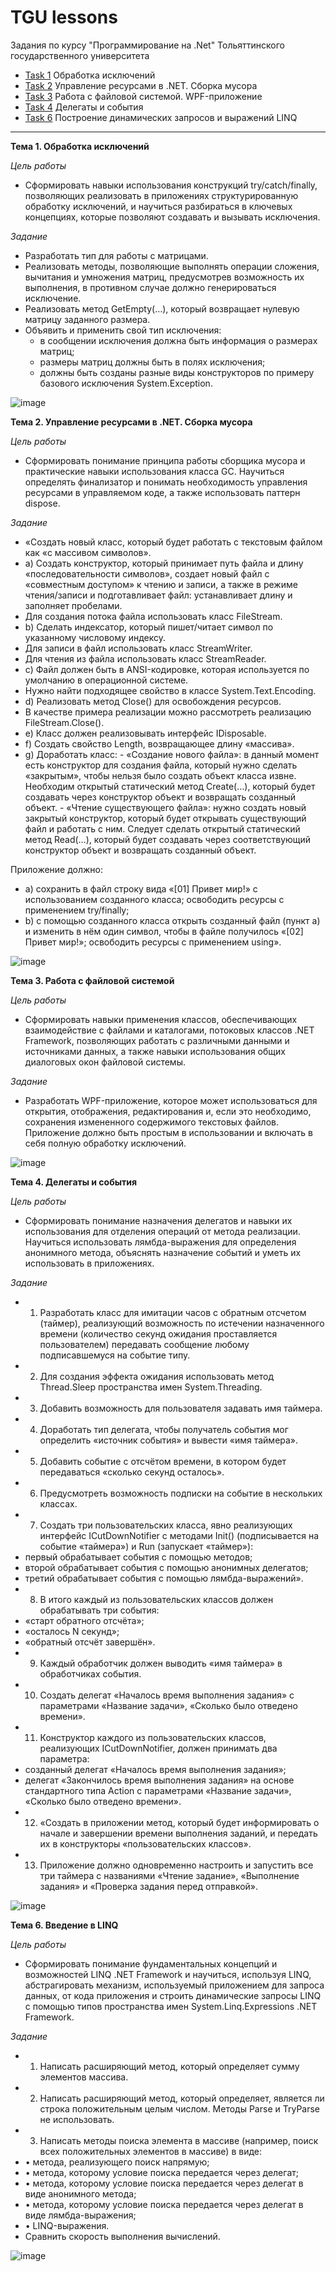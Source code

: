 # TGU lessons
Задания по курсу "Программирование на .Net" Тольяттинского государственного университета

- [Task 1](https://github.com/KirillFisenko/TGU/tree/master/Task1/try_catch_finally) Обработка исключений
- [Task 2](https://github.com/KirillFisenko/TGU/tree/master/Task2/resource_management) Управление ресурсами в .NET. Сборка мусора
- [Task 3](https://github.com/KirillFisenko/TGU/tree/master/Task3/Task3) Работа с файловой системой. WPF-приложение
- [Task 4](https://github.com/KirillFisenko/TGU/tree/master/Task4/Task4/Delegate%26Events) Делегаты и события
- [Task 6](https://github.com/KirillFisenko/TGU/tree/master/Task6/Task6/LINQ) Построение динамических запросов и выражений LINQ

---

**Тема 1. Обработка исключений**

*Цель работы*
- Сформировать навыки использования конструкций try/catch/finally, позволяющих реализовать в приложениях структурированную обработку исключений, и научиться разбираться в ключевых концепциях, которые позволяют создавать и вызывать исключения.

*Задание*
-	Разработать тип для работы с матрицами.
-	Реализовать методы, позволяющие выполнять операции сложения, вычитания и умножения матриц, предусмотрев возможность их выполнения, в противном случае должно генерироваться исключение.
-	Реализовать метод GetEmpty(…), который возвращает нулевую матрицу заданного размера.
-	Объявить и применить свой тип исключения:
 	  - в сообщении исключения должна быть информация о размерах матриц;
    - размеры матриц должны быть в полях исключения;
    - должны быть созданы разные виды конструкторов по примеру базового исключения System.Exception.

![image](https://github.com/KirillFisenko/TGU/assets/120630673/46a41ca6-f70a-4b69-af95-6da6e0f8cca1)


**Тема 2. Управление ресурсами в .NET. Сборка мусора**

*Цель работы*
- Сформировать понимание принципа работы сборщика мусора и практические навыки использования класса GC. Научиться определять финализатор и понимать необходимость управления ресурсами в управляемом коде, а также использовать паттерн dispose.

*Задание*
-	«Создать новый класс, который будет работать с текстовым файлом как «с массивом символов».
-	a) Создать конструктор, который принимает путь файла и длину «последовательности символов», создает новый файл с «совместным доступом» к чтению и записи, а также в режиме чтения/записи и подготавливает файл: устанавливает длину и заполняет пробелами.
-	Для создания потока файла использовать класс FileStream.
-	b) Сделать индексатор, который пишет/читает символ по указанному числовому индексу.
 -	Для записи в файл использовать класс StreamWriter.
 -	Для чтения из файла использовать класс StreamReader.
-	c) Файл должен быть в ANSI-кодировке, которая используется по умолчанию в операционной системе.
 -	Нужно найти подходящее свойство в классе System.Text.Encoding.
- d) Реализовать метод Close() для освобождения ресурсов.
 -	В качестве примера реализации можно рассмотреть реализацию FileStream.Close().
- e) Класс должен реализовывать интерфейс IDisposable.
- f) Создать свойство Length, возвращающее длину «массива».
- g) Доработать класс:
	   - «Создание нового файла»: в данный момент есть конструктор для создания файла, который нужно сделать «закрытым», чтобы нельзя было создать объект класса извне. Необходим открытый статический метод Create(…), который будет создавать через конструктор объект и возвращать созданный объект.
	   - «Чтение существующего файла»: нужно создать новый закрытый конструктор, который будет открывать существующий файл и работать с ним. Следует сделать открытый статический метод Read(…), который будет создавать через соответствующий конструктор объект и возвращать созданный объект.

Приложение должно: 
-	a)  сохранить в файл строку вида «[01] Привет мир!» с использованием созданного класса; освободить ресурсы с применением try/finally;
-	b) с помощью созданного класса открыть созданный файл (пункт а) и изменить в нём один символ, чтобы в файле получилось «[02] Привет мир!»; освободить ресурсы с применением using».

![image](https://github.com/KirillFisenko/TGU/assets/120630673/dbf60abf-4a41-4450-982b-7c0a1973a582)


**Тема 3. Работа с файловой системой**

*Цель работы*
- Сформировать навыки применения классов, обеспечивающих взаимодействие с файлами и каталогами, потоковых классов .NET Framework, позволяющих работать с различными данными и источниками данных, а также навыки использования общих диалоговых окон файловой системы.

*Задание*
- Разработать WPF-приложение, которое может использоваться для открытия, отображения, редактирования и, если это необходимо, сохранения измененного содержимого текстовых файлов. Приложение должно быть простым в использовании и включать в себя полную обработку исключений.

![image](https://github.com/KirillFisenko/TGU/assets/120630673/e9211685-86b7-4461-b633-111418b32fc4)


**Тема 4. Делегаты и события**

*Цель работы*
- Сформировать понимание назначения делегатов и навыки их использования для отделения операций от метода реализации. Научиться использовать лямбда-выражения для определения анонимного метода, объяснять назначение событий и уметь их использовать в приложениях.

*Задание*
- 1.	Разработать класс для имитации часов с обратным отсчетом (таймер), реализующий возможность по истечении назначенного времени (количество секунд ожидания проставляется пользователем) передавать сообщение любому подписавшемуся на событие типу.
- 2.	Для создания эффекта ожидания использовать метод Thread.Sleep пространства имен System.Threading.
- 3.	Добавить возможность для пользователя задавать имя таймера.
- 4.	Доработать тип делегата, чтобы получатель события мог определить «источник события» и вывести «имя таймера».
- 5.	Добавить событие с отсчётом времени, в котором будет передаваться «сколько секунд осталось».
- 6.	Предусмотреть возможность подписки на событие в нескольких классах.
- 7.	Создать три пользовательских класса, явно реализующих интерфейс ICutDownNotifier с методами Init() (подписывается на событие «таймера») и Run (запускает «таймер»):
 - первый обрабатывает события с помощью методов;
 - второй обрабатывает события с помощью анонимных делегатов;
 - третий обрабатывает события с помощью лямбда-выражений».
- 8.	В итого каждый из пользовательских классов должен обрабатывать три события:
 - «старт обратного отсчёта»;
 - «осталось N секунд»;
 - «обратный отсчёт завершён». 
- 9.	Каждый обработчик должен выводить «имя таймера» в обработчиках события.
- 10.	Создать делегат «Началось время выполнения задания» с параметрами «Название задачи», «Сколько было отведено времени».
- 11.	Конструктор каждого из пользовательских классов, реализующих ICutDownNotifier, должен принимать два параметра:
 - созданный делегат «Началось время выполнения задания»;
 - делегат «Закончилось время выполнения задания» на основе стандартного типа Action<T> с параметрами «Название задачи», «Сколько было отведено времени».
- 12.	 «Создать в приложении метод, который будет информировать о начале и завершении времени выполнения заданий, и передать их в конструкторы «пользовательских классов».
- 13.	 Приложение должно одновременно настроить и запустить все три таймера с названиями «Чтение задание», «Выполнение задания» и «Проверка задания перед отправкой». 

![image](https://github.com/KirillFisenko/TGU/assets/120630673/4a9b8f37-209e-4965-b113-f82aed8ca36d)


**Тема 6. Введение в LINQ**

*Цель работы*
- Сформировать понимание фундаментальных концепций и возможностей LINQ .NET Framework и научиться, используя LINQ, абстрагировать механизм, используемый приложением для запроса данных, от кода приложения и строить динамические запросы LINQ с помощью типов пространства имен System.Linq.Expressions .NET Framework.
 
*Задание*
- 1. Написать расширяющий метод, который определяет сумму элементов массива.
- 2. Написать расширяющий метод, который определяет, является ли строка положительным целым числом. Методы Parse и TryParse не использовать.
- 3. Написать методы поиска элемента в массиве (например, поиск всех положительных элементов в массиве) в виде:
 - •	метода, реализующего поиск напрямую;
 - •	метода, которому условие поиска передается через делегат;
 - •	метода, которому условие поиска передается через делегат в виде анонимного метода;
 - •	метода, которому условие поиска передается через делегат в виде лямбда-выражения;
 - •	LINQ-выражения.
- Сравнить скорость выполнения вычислений.

![image](https://github.com/KirillFisenko/TGU/assets/120630673/0afa6177-210f-4b91-b6a5-4a52e3507105)
